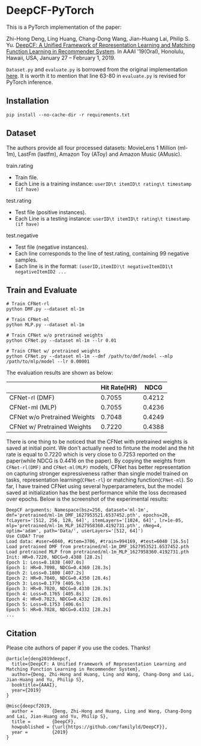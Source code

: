 # DeepCF-PyTorch

This is a PyTorch implementation of the paper:

Zhi-Hong Deng, Ling Huang, Chang-Dong Wang, Jian-Huang Lai, Philip S. Yu. [DeepCF: A Unified Framework of Representation Learning and Matching Function Learning in Recommender System](https://arxiv.org/abs/1901.04704v1). In AAAI '19(Oral), Honolulu, Hawaii, USA, January 27 – February 1, 2019.

`Dataset.py` and `evaluate.py` is borrowed from the original implementation [here](https://github.com/familyld/DeepCF). It is worth it to mention that line 63-80 in `evaluate.py` is revised for PyTorch inference.

## Installation

```shell
pip install --no-cache-dir -r requirements.txt
```

## Dataset

The authors provide all four processed datasets: MovieLens 1 Million (ml-1m), LastFm (lastfm), Amazon Toy (AToy) and Amazon Music (AMusic).

train.rating
- Train file.
- Each Line is a training instance: `userID\t itemID\t rating\t timestamp (if have)`

test.rating
- Test file (positive instances).
- Each Line is a testing instance: `userID\t itemID\t rating\t timestamp (if have)`

test.negative
- Test file (negative instances).
- Each line corresponds to the line of test.rating, containing 99 negative samples.
- Each line is in the format: `(userID,itemID)\t negativeItemID1\t negativeItemID2 ...`

## Train and Evaluate

```shell
# Train CFNet-rl
python DMF.py --dataset ml-1m

# Train CFNet-ml
python MLP.py --dataset ml-1m

# Train CFNet w/o pretrained weights
python CFNet.py --dataset ml-1m --lr 0.01

# Train CFNet w/ pretrained weights
python CFNet.py --dataset ml-1m --dmf /path/to/dmf/model --mlp /path/to/mlp/model --lr 0.00001
```

The evaluation results are shown as below:

|                              | Hit Rate(HR) | NDCG         |
|------------------------------|--------------|--------------|
| CFNet-rl (DMF)               | 0.7055       | 0.4212       |
| CFNet-ml (MLP)               | 0.7055       | 0.4236       |
| CFNet w/o Pretrained Weights | 0.7048       | 0.4249       |
| CFNet w/ Pretrained Weights  | 0.7220       | 0.4388       |

There is one thing to be noticed that the CFNet with pretrained weights is saved at initial point. We don't actually need to fintune the model and the hit rate is equal to 0.7220 which is very close to 0.7253 reported on the paper(while NDCG is 0.4416 on the paper). By copying the weights from `CFNet-rl(DMF)` and `CFNet-ml(MLP)` models, CFNet has better representation on capturing stronger expressiveness rather than single model trained on tasks, representation learning(`CFNet-rl`) or matching function(`CFNet-ml`). So far, I have trained CFNet using several hyperparameters, but the model saved at initialization has the best performance while the loss decreased over epochs. Below is the screenshot of the experimental results:

```shell
DeepCF arguments: Namespace(bsz=256, dataset='ml-1m', dmf='pretrained/ml-1m_DMF_1627953521.6537452.pth', epochs=20, fcLayers='[512, 256, 128, 64]', itemLayers='[1024, 64]', lr=1e-05, mlp='pretrained/ml-1m_MLP_1627958360.4192731.pth', nNeg=4, optim='adam', path='Data/', userLayers='[512, 64]') 
Use CUDA? True
Load data: #user=6040, #item=3706, #train=994169, #test=6040 [16.5s]
Load pretrained DMF from pretrained/ml-1m_DMF_1627953521.6537452.pth
Load pretrained MLP from pretrained/ml-1m_MLP_1627958360.4192731.pth
Init: HR=0.7220, NDCG=0.4388 [28.2s]
Epoch 1: Loss=0.1838 [407.0s]
Epoch 1: HR=0.7098, NDCG=0.4369 [28.3s]
Epoch 2: Loss=0.1800 [407.2s]
Epoch 2: HR=0.7040, NDCG=0.4350 [28.4s]
Epoch 3: Loss=0.1779 [405.9s]
Epoch 3: HR=0.7020, NDCG=0.4330 [28.3s]
Epoch 4: Loss=0.1765 [405.8s]
Epoch 4: HR=0.7023, NDCG=0.4332 [28.0s]
Epoch 5: Loss=0.1753 [406.6s]
Epoch 5: HR=0.7028, NDCG=0.4332 [28.2s]
...
```

## Citation

Please cite authors of paper if you use the codes. Thanks!

```
@article{deng2019deepcf,
  title={DeepCF: A Unified Framework of Representation Learning and Matching Function Learning in Recommender System},
  author={Deng, Zhi-Hong and Huang, Ling and Wang, Chang-Dong and Lai, Jian-Huang and Yu, Philip S},
  booktitle={AAAI},
  year={2019}
}

@misc{deepcf2019,
  author =       {Deng, Zhi-Hong and Huang, Ling and Wang, Chang-Dong and Lai, Jian-Huang and Yu, Philip S},
  title =        {DeepCF},
  howpublished = {\url{https://github.com/familyld/DeepCF}},
  year =         {2019}
}
```